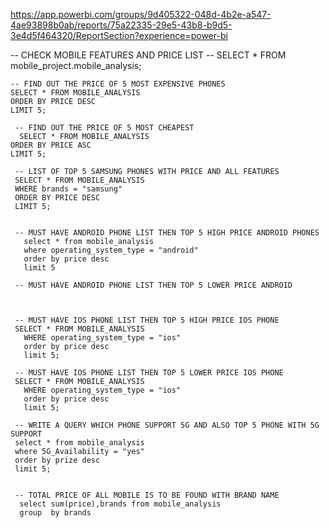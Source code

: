 https://app.powerbi.com/groups/9d405322-048d-4b2e-a547-4ae93898b0ab/reports/75a22335-29e5-43b8-b9d5-3e4d5f464320/ReportSection?experience=power-bi

   -- CHECK MOBILE FEATURES AND PRICE LIST --
   SELECT * FROM mobile_project.mobile_analysis;

    -- FIND OUT THE PRICE OF 5 MOST EXPENSIVE PHONES 
    SELECT * FROM MOBILE_ANALYSIS 
    ORDER BY PRICE DESC
    LIMIT 5;
    
     -- FIND OUT THE PRICE OF 5 MOST CHEAPEST
      SELECT * FROM MOBILE_ANALYSIS 
    ORDER BY PRICE ASC
    LIMIT 5;
    
     -- LIST OF TOP 5 SAMSUNG PHONES WITH PRICE AND ALL FEATURES
     SELECT * FROM MOBILE_ANALYSIS
     WHERE brands = "samsung" 
     ORDER BY PRICE DESC
     LIMIT 5;
     
     
     -- MUST HAVE ANDROID PHONE LIST THEN TOP 5 HIGH PRICE ANDROID PHONES
	   select * from mobile_analysis
       where operating_system_type = "android"
       order by price desc
       limit 5
     
     -- MUST HAVE ANDROID PHONE LIST THEN TOP 5 LOWER PRICE ANDROID
    
     
     
     -- MUST HAVE IOS PHONE LIST THEN TOP 5 HIGH PRICE IOS PHONE
     SELECT * FROM MOBILE_ANALYSIS
       WHERE operating_system_type = "ios"
       order by price desc
       limit 5;
       
     -- MUST HAVE IOS PHONE LIST THEN TOP 5 LOWER PRICE IOS PHONE
     SELECT * FROM MOBILE_ANALYSIS
       WHERE operating_system_type = "ios"
       order by price desc
       limit 5;
       
     -- WRITE A QUERY WHICH PHONE SUPPORT 5G AND ALSO TOP 5 PHONE WITH 5G SUPPORT
     select * from mobile_analysis
     where 5G_Availability = "yes"
     order by prize desc
     limit 5;
     
     
     -- TOTAL PRICE OF ALL MOBILE IS TO BE FOUND WITH BRAND NAME
      select sum(price),brands from mobile_analysis
      group  by brands 
      
